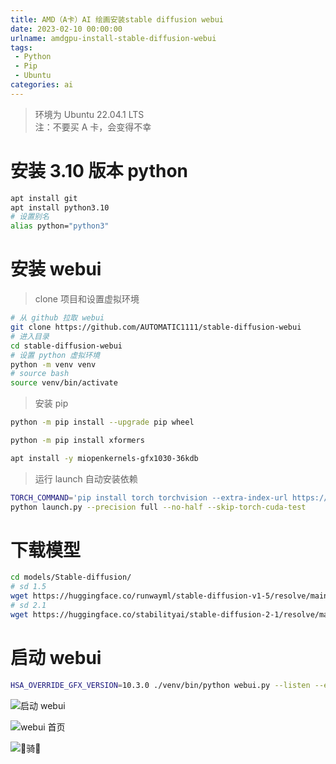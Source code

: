 ```yaml
---
title: AMD（A卡）AI 绘画安装stable diffusion webui
date: 2023-02-10 00:00:00
urlname: amdgpu-install-stable-diffusion-webui 
tags: 
 - Python
 - Pip
 - Ubuntu
categories: ai
---
```

> 环境为 Ubuntu 22.04.1 LTS  
> 注：不要买 A 卡，会变得不幸
# 安装 3.10 版本 python
``` bash
apt install git
apt install python3.10
# 设置别名
alias python="python3"
```

# 安装 webui
> clone 项目和设置虚拟环境
``` bash
# 从 github 拉取 webui
git clone https://github.com/AUTOMATIC1111/stable-diffusion-webui
# 进入目录
cd stable-diffusion-webui
# 设置 python 虚拟环境
python -m venv venv
# source bash
source venv/bin/activate
```
> 安装 pip
```bash
python -m pip install --upgrade pip wheel

python -m pip install xformers

apt install -y miopenkernels-gfx1030-36kdb
```
> 运行 launch 自动安装依赖
```bash
TORCH_COMMAND='pip install torch torchvision --extra-index-url https://download.pytorch.org/whl/rocm5.1.1' 
python launch.py --precision full --no-half --skip-torch-cuda-test 
```
# 下载模型
``` bash
cd models/Stable-diffusion/
# sd 1.5
wget https://huggingface.co/runwayml/stable-diffusion-v1-5/resolve/main/v1-5-pruned.ckpt
# sd 2.1
wget https://huggingface.co/stabilityai/stable-diffusion-2-1/resolve/main/v2-1_768-ema-pruned.ckpt
```

# 启动 webui
``` bash
HSA_OVERRIDE_GFX_VERSION=10.3.0 ./venv/bin/python webui.py --listen --enable-insecure-extension-access
```

![启动 webui](https://gd-obj-001.gd2.qingstor.com/haruki/blog/cn/2023/305C18A512B0160FC51946D292243A79F2D523F23063A0E3ABA5477F2F95F6F5.PNG)

![webui 首页](https://gd-obj-001.gd2.qingstor.com/haruki/blog/cn/2023/28F9CDD62F18C958176FA02F37A2D0E5F2DC3E11AC61289D80E96B2852684072.PNG)

![🐎骑🐎](https://gd-obj-001.gd2.qingstor.com/haruki/blog/cn/2023/77B728E8FEAF0126B816696D327D7744FA16C86CBA765C454708B723C0A4C3FA.PNG)